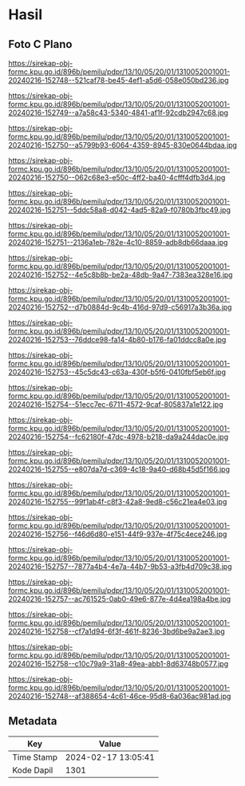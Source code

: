 # Hasil

## Foto C Plano

https://sirekap-obj-formc.kpu.go.id/896b/pemilu/pdpr/13/10/05/20/01/1310052001001-20240216-152748--521caf78-be45-4ef1-a5d6-058e050bd236.jpg

https://sirekap-obj-formc.kpu.go.id/896b/pemilu/pdpr/13/10/05/20/01/1310052001001-20240216-152749--a7a58c43-5340-4841-af1f-92cdb2947c68.jpg

https://sirekap-obj-formc.kpu.go.id/896b/pemilu/pdpr/13/10/05/20/01/1310052001001-20240216-152750--a5799b93-6064-4359-8945-830e0644bdaa.jpg

https://sirekap-obj-formc.kpu.go.id/896b/pemilu/pdpr/13/10/05/20/01/1310052001001-20240216-152750--062c68e3-e50c-4ff2-ba40-4cfff4dfb3d4.jpg

https://sirekap-obj-formc.kpu.go.id/896b/pemilu/pdpr/13/10/05/20/01/1310052001001-20240216-152751--5ddc58a8-d042-4ad5-82a9-f0780b3fbc49.jpg

https://sirekap-obj-formc.kpu.go.id/896b/pemilu/pdpr/13/10/05/20/01/1310052001001-20240216-152751--2136a1eb-782e-4c10-8859-adb8db66daaa.jpg

https://sirekap-obj-formc.kpu.go.id/896b/pemilu/pdpr/13/10/05/20/01/1310052001001-20240216-152752--4e5c8b8b-be2a-48db-9a47-7383ea328e16.jpg

https://sirekap-obj-formc.kpu.go.id/896b/pemilu/pdpr/13/10/05/20/01/1310052001001-20240216-152752--d7b0884d-9c4b-416d-97d9-c56917a3b36a.jpg

https://sirekap-obj-formc.kpu.go.id/896b/pemilu/pdpr/13/10/05/20/01/1310052001001-20240216-152753--76ddce98-fa14-4b80-b176-fa01ddcc8a0e.jpg

https://sirekap-obj-formc.kpu.go.id/896b/pemilu/pdpr/13/10/05/20/01/1310052001001-20240216-152753--45c5dc43-c63a-430f-b5f6-0410fbf5eb6f.jpg

https://sirekap-obj-formc.kpu.go.id/896b/pemilu/pdpr/13/10/05/20/01/1310052001001-20240216-152754--51ecc7ec-6711-4572-9caf-805837a1e122.jpg

https://sirekap-obj-formc.kpu.go.id/896b/pemilu/pdpr/13/10/05/20/01/1310052001001-20240216-152754--fc62180f-47dc-4978-b218-da9a244dac0e.jpg

https://sirekap-obj-formc.kpu.go.id/896b/pemilu/pdpr/13/10/05/20/01/1310052001001-20240216-152755--e807da7d-c369-4c18-9a40-d68b45d5f166.jpg

https://sirekap-obj-formc.kpu.go.id/896b/pemilu/pdpr/13/10/05/20/01/1310052001001-20240216-152755--99f1ab4f-c8f3-42a8-9ed8-c56c21ea4e03.jpg

https://sirekap-obj-formc.kpu.go.id/896b/pemilu/pdpr/13/10/05/20/01/1310052001001-20240216-152756--f46d6d80-e151-44f9-937e-4f75c4ece246.jpg

https://sirekap-obj-formc.kpu.go.id/896b/pemilu/pdpr/13/10/05/20/01/1310052001001-20240216-152757--7877a4b4-4e7a-44b7-9b53-a3fb4d709c38.jpg

https://sirekap-obj-formc.kpu.go.id/896b/pemilu/pdpr/13/10/05/20/01/1310052001001-20240216-152757--ac761525-0ab0-49e6-877e-4d4ea198a4be.jpg

https://sirekap-obj-formc.kpu.go.id/896b/pemilu/pdpr/13/10/05/20/01/1310052001001-20240216-152758--cf7a1d94-6f3f-461f-8236-3bd6be9a2ae3.jpg

https://sirekap-obj-formc.kpu.go.id/896b/pemilu/pdpr/13/10/05/20/01/1310052001001-20240216-152758--c10c79a9-31a8-49ea-abb1-8d63748b0577.jpg

https://sirekap-obj-formc.kpu.go.id/896b/pemilu/pdpr/13/10/05/20/01/1310052001001-20240216-152748--af388654-4c61-46ce-95d8-6a036ac981ad.jpg


## Metadata

| Key        | Value               |
| ---------- | ------------------- |
| Time Stamp | 2024-02-17 13:05:41 |
| Kode Dapil | 1301                |



